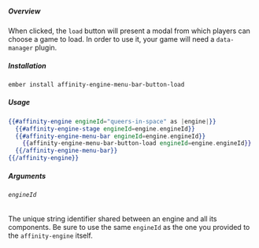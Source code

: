 ##### Overview

When clicked, the `load` button will present a modal from which players can choose a game to load. In order to use it, your game will need a `data-manager` plugin.

##### Installation

```bash
ember install affinity-engine-menu-bar-button-load
```

##### Usage

```hbs
{{#affinity-engine engineId="queers-in-space" as |engine|}}
  {{#affinity-engine-stage engineId=engine.engineId}}
  {{#affinity-engine-menu-bar engineId=engine.engineId}}
    {{affinity-engine-menu-bar-button-load engineId=engine.engineId}}
  {{/affinity-engine-menu-bar}}
{{/affinity-engine}}
```

##### Arguments

###### `engineId`

The unique string identifier shared between an engine and all its components. Be sure to use the same `engineId` as the one you provided to the `affinity-engine` itself.
